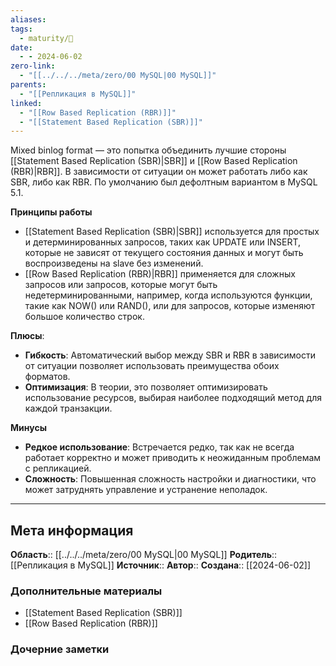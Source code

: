 ```yaml
---
aliases: 
tags:
  - maturity/🌱
date:
  - - 2024-06-02
zero-link:
  - "[[../../../meta/zero/00 MySQL|00 MySQL]]"
parents:
  - "[[Репликация в MySQL]]"
linked:
  - "[[Row Based Replication (RBR)]]"
  - "[[Statement Based Replication (SBR)]]"
---
```

Mixed binlog format — это попытка объединить лучшие стороны [[Statement Based Replication (SBR)|SBR]] и [[Row Based Replication (RBR)|RBR]]. В зависимости от ситуации он может работать либо как SBR, либо как RBR. По умолчанию был дефолтным вариантом в MySQL 5.1.

**Принципы работы**
- [[Statement Based Replication (SBR)|SBR]] используется для простых и детерминированных запросов, таких как UPDATE или INSERT, которые не зависят от текущего состояния данных и могут быть воспроизведены на slave без изменений.
- [[Row Based Replication (RBR)|RBR]] применяется для сложных запросов или запросов, которые могут быть недетерминированными, например, когда используются функции, такие как NOW() или RAND(), или для запросов, которые изменяют большое количество строк.

**Плюсы**:
- **Гибкость**: Автоматический выбор между SBR и RBR в зависимости от ситуации позволяет использовать преимущества обоих форматов.
- **Оптимизация**: В теории, это позволяет оптимизировать использование ресурсов, выбирая наиболее подходящий метод для каждой транзакции.

**Минусы**
- **Редкое использование**: Встречается редко, так как не всегда работает корректно и может приводить к неожиданным проблемам с репликацией.
- **Сложность**: Повышенная сложность настройки и диагностики, что может затруднять управление и устранение неполадок.
***
## Мета информация
**Область**:: [[../../../meta/zero/00 MySQL|00 MySQL]]
**Родитель**:: [[Репликация в MySQL]]
**Источник**:: 
**Автор**:: 
**Создана**:: [[2024-06-02]]
### Дополнительные материалы
- [[Statement Based Replication (SBR)]]
- [[Row Based Replication (RBR)]]
### Дочерние заметки
<!-- QueryToSerialize: LIST FROM [[]] WHERE contains(Родитель, this.file.link) or contains(parents, this.file.link) -->
